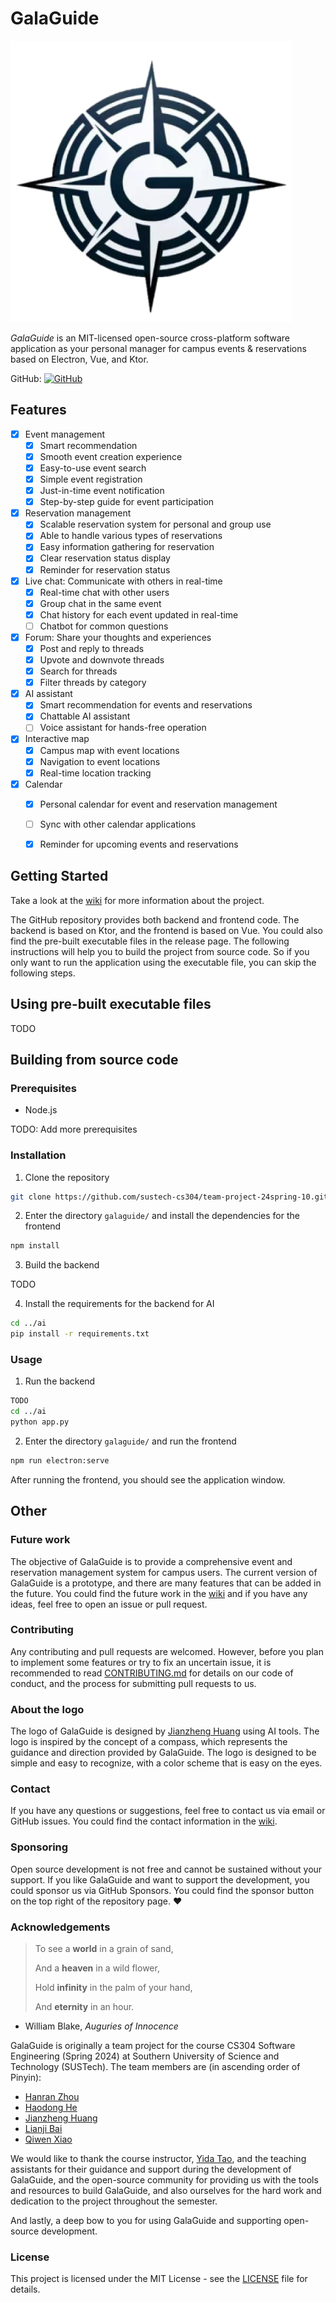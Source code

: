 # GalaGuide

![logo](./galaguide/src/assets/logo.png)

*GalaGuide* is an MIT-licensed open-source cross-platform software application as your personal manager for campus events & reservations based on Electron, Vue, and Ktor.

GitHub: [![GitHub](https://img.shields.io/badge/GitHub-GalaGuide-blue?logo=github)](https://github.com/sustech-cs304/team-project-24spring-23333)

## Features

- [x] Event management
    - [x] Smart recommendation
    - [x] Smooth event creation experience
    - [x] Easy-to-use event search
    - [x] Simple event registration
    - [x] Just-in-time event notification
    - [x] Step-by-step guide for event participation

- [x] Reservation management
    - [x] Scalable reservation system for personal and group use
    - [x] Able to handle various types of reservations
    - [x] Easy information gathering for reservation
    - [x] Clear reservation status display
    - [x] Reminder for reservation status

- [x] Live chat: Communicate with others in real-time
    - [x] Real-time chat with other users
    - [x] Group chat in the same event
    - [x] Chat history for each event updated in real-time
    - [ ] Chatbot for common questions

- [x] Forum: Share your thoughts and experiences
    - [x] Post and reply to threads
    - [x] Upvote and downvote threads
    - [x] Search for threads
    - [x] Filter threads by category

- [x] AI assistant
    - [x] Smart recommendation for events and reservations
    - [x] Chattable AI assistant
    - [ ] Voice assistant for hands-free operation

- [x] Interactive map
    - [x] Campus map with event locations
    - [x] Navigation to event locations
    - [x] Real-time location tracking

- [x] Calendar
    - [x] Personal calendar for event and reservation management
    - [ ] Sync with other calendar applications
    - [x] Reminder for upcoming events and reservations


## Getting Started

Take a look at the [wiki](https://github.com/sustech-cs304/team-project-24spring-10/wiki) for more information about the project.

The GitHub repository provides both backend and frontend code. The backend is based on Ktor, and the frontend is based on Vue. You could also find the pre-built executable files in the release page. The following instructions will help you to build the project from source code. So if you only want to run the application using the executable file, you can skip the following steps.

## Using pre-built executable files

TODO

## Building from source code

### Prerequisites

- Node.js

TODO: Add more prerequisites

### Installation

1. Clone the repository

```bash
git clone https://github.com/sustech-cs304/team-project-24spring-10.git
```

2. Enter the directory `galaguide/` and install the dependencies for the frontend

```bash
npm install
```

3. Build the backend

TODO

4. Install the requirements for the backend for AI

```bash
cd ../ai
pip install -r requirements.txt
```

### Usage

1. Run the backend

```bash
TODO
cd ../ai
python app.py
```

2. Enter the directory `galaguide/` and run the frontend

```bash
npm run electron:serve
```

After running the frontend, you should see the application window.

## Other

### Future work

The objective of GalaGuide is to provide a comprehensive event and reservation management system for campus users. The current version of GalaGuide is a prototype, and there are many features that can be added in the future. You could find the future work in the [wiki](https://github.com/sustech-cs304/team-project-24spring-10/wiki) and if you have any ideas, feel free to open an issue or pull request.

### Contributing

Any contributing and pull requests are welcomed. However, before you plan to implement some features or try to fix an uncertain issue, it is recommended to read [CONTRIBUTING.md](CONTRIBUTING.md) for details on our code of conduct, and the process for submitting pull requests to us.

### About the logo

The logo of GalaGuide is designed by [Jianzheng Huang](https://github.com/Cara-Zinc) using AI tools. The logo is inspired by the concept of a compass, which represents the guidance and direction provided by GalaGuide. The logo is designed to be simple and easy to recognize, with a color scheme that is easy on the eyes.

### Contact

If you have any questions or suggestions, feel free to contact us via email or GitHub issues. You could find the contact information in the [wiki](https://github.com/sustech-cs304/team-project-24spring-10/wiki).

### Sponsoring

Open source development is not free and cannot be sustained without your support. If you like GalaGuide and want to support the development, you could sponsor us via GitHub Sponsors. You could find the sponsor button on the top right of the repository page. ❤️

### Acknowledgements

> To see a **world** in a grain of sand,
>
> And a **heaven** in a wild flower,
>
> Hold **infinity** in the palm of your hand,
>
> And **eternity** in an hour.

- William Blake, *Auguries of Innocence*

GalaGuide is originally a team project for the course CS304 Software Engineering (Spring 2024) at Southern University of Science and Technology (SUSTech). The team members are (in ascending order of Pinyin):

- [Hanran Zhou](https://github.com/NoMathExpectation)
- [Haodong He](https://github.com/qwurd231)
- [Jianzheng Huang](https://github.com/Cara-Zinc)
- [Lianji Bai](https://github.com/WinwayCome)
- [Qiwen Xiao](https://github.com/Charley-xiao)

We would like to thank the course instructor, [Yida Tao](https://yidatao.github.io/), and the teaching assistants for their guidance and support during the development of GalaGuide, and the open-source community for providing us with the tools and resources to build GalaGuide, and also ourselves for the hard work and dedication to the project throughout the semester.

And lastly, a deep bow to you for using GalaGuide and supporting open-source development.

### License

This project is licensed under the MIT License - see the [LICENSE](LICENSE) file for details.
